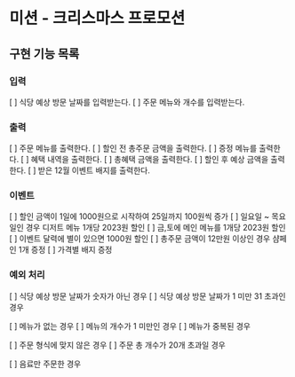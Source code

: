 # 미션 - 크리스마스 프로모션

## 구현 기능 목록

### 입력
  [ ] 식당 예상 방문 날짜를 입력받는다.
  [ ] 주문 메뉴와 개수를 입력받는다.
  
### 출력
  [ ] 주문 메뉴를 출력한다.
  [ ] 할인 전 총주문 금액을 출력한다.
  [ ] 증정 메뉴를 출력한다.
  [ ] 혜택 내역을 출력한다.
  [ ] 총혜택 금액을 출력한다.
  [ ] 할인 후 예상 금액을 출력한다.
  [ ] 받은 12월 이벤트 배지를 출력한다.

### 이벤트
  [ ] 할인 금액이 1일에 1000원으로 시작하여 25일까지 100원씩 증가
  [ ] 일요일 ~ 목요일인 경우 디저트 메뉴 1개당 2023원 할인
  [ ] 금,토에 메인 메뉴를 1개당 2023원 할인
  [ ] 이벤트 달력에 별이 있으면 1000원 할인
  [ ] 총주문 금액이 12만원 이상인 경우 샴페인 1개 증정
  [ ] 가격별 배지 증정
  
### 예외 처리
  [ ] 식당 예상 방문 날짜가 숫자가 아닌 경우
  [ ] 식당 예상 방문 날짜가 1 미만 31 초과인 경우

  [ ] 메뉴가 없는 경우
  [ ] 메뉴의 개수가 1 미만인 경우
  [ ] 메뉴가 중복된 경우
  
  [ ] 주문 형식에 맞지 않은 경우
  [ ] 주문 총 개수가 20개 초과일 경우
  
  [ ] 음료만 주문한 경우
